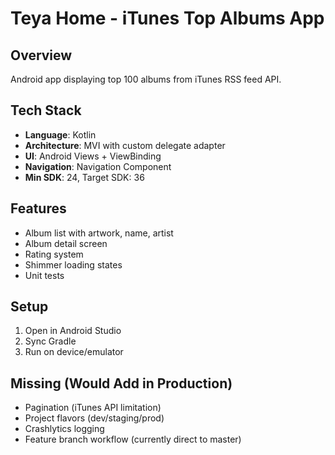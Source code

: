 # Teya Home - iTunes Top Albums App

## Overview
Android app displaying top 100 albums from iTunes RSS feed API.

## Tech Stack
- **Language**: Kotlin
- **Architecture**: MVI with custom delegate adapter
- **UI**: Android Views + ViewBinding
- **Navigation**: Navigation Component
- **Min SDK**: 24, Target SDK: 36

## Features
- Album list with artwork, name, artist
- Album detail screen
- Rating system
- Shimmer loading states
- Unit tests

## Setup
1. Open in Android Studio
2. Sync Gradle
3. Run on device/emulator

## Missing (Would Add in Production)
- Pagination (iTunes API limitation)
- Project flavors (dev/staging/prod)
- Crashlytics logging
- Feature branch workflow (currently direct to master)
